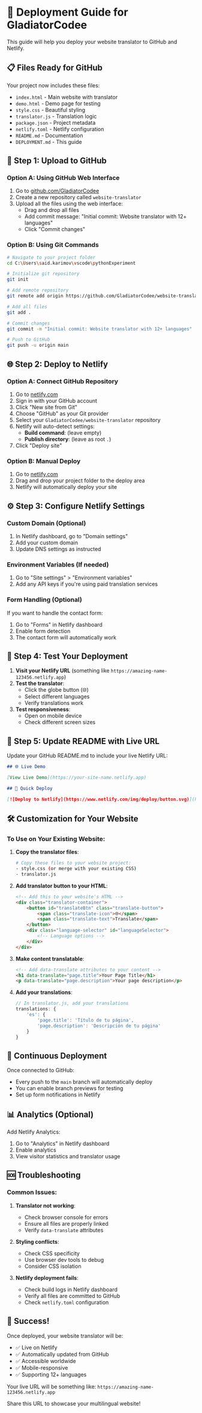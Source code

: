 # 🚀 Deployment Guide for GladiatorCodee

This guide will help you deploy your website translator to GitHub and Netlify.

## 📋 Files Ready for GitHub

Your project now includes these files:
- `index.html` - Main website with translator
- `demo.html` - Demo page for testing
- `style.css` - Beautiful styling
- `translator.js` - Translation logic
- `package.json` - Project metadata
- `netlify.toml` - Netlify configuration
- `README.md` - Documentation
- `DEPLOYMENT.md` - This guide

## 🔧 Step 1: Upload to GitHub

### Option A: Using GitHub Web Interface
1. Go to [github.com/GladiatorCodee](https://github.com/GladiatorCodee)
2. Create a new repository called `website-translator`
3. Upload all the files using the web interface:
   - Drag and drop all files
   - Add commit message: "Initial commit: Website translator with 12+ languages"
   - Click "Commit changes"

### Option B: Using Git Commands
```bash
# Navigate to your project folder
cd C:\Users\said.karimov\vscode\pythonExperiment

# Initialize git repository
git init

# Add remote repository
git remote add origin https://github.com/GladiatorCodee/website-translator.git

# Add all files
git add .

# Commit changes
git commit -m "Initial commit: Website translator with 12+ languages"

# Push to GitHub
git push -u origin main
```

## 🌐 Step 2: Deploy to Netlify

### Option A: Connect GitHub Repository
1. Go to [netlify.com](https://netlify.com)
2. Sign in with your GitHub account
3. Click "New site from Git"
4. Choose "GitHub" as your Git provider
5. Select your `GladiatorCodee/website-translator` repository
6. Netlify will auto-detect settings:
   - **Build command**: (leave empty)
   - **Publish directory**: (leave as root `.`)
7. Click "Deploy site"

### Option B: Manual Deploy
1. Go to [netlify.com](https://netlify.com)
2. Drag and drop your project folder to the deploy area
3. Netlify will automatically deploy your site

## ⚙️ Step 3: Configure Netlify Settings

### Custom Domain (Optional)
1. In Netlify dashboard, go to "Domain settings"
2. Add your custom domain
3. Update DNS settings as instructed

### Environment Variables (If needed)
1. Go to "Site settings" > "Environment variables"
2. Add any API keys if you're using paid translation services

### Form Handling (Optional)
If you want to handle the contact form:
1. Go to "Forms" in Netlify dashboard
2. Enable form detection
3. The contact form will automatically work

## 🎯 Step 4: Test Your Deployment

1. **Visit your Netlify URL** (something like `https://amazing-name-123456.netlify.app`)
2. **Test the translator**:
   - Click the globe button (🌐)
   - Select different languages
   - Verify translations work
3. **Test responsiveness**:
   - Open on mobile device
   - Check different screen sizes

## 🔗 Step 5: Update README with Live URL

Update your GitHub README.md to include your live Netlify URL:

```markdown
## 🌐 Live Demo

[View Live Demo](https://your-site-name.netlify.app)

## 🚀 Quick Deploy

[![Deploy to Netlify](https://www.netlify.com/img/deploy/button.svg)](https://app.netlify.com/start/deploy?repository=https://github.com/GladiatorCodee/website-translator)
```

## 🛠️ Customization for Your Website

### To Use on Your Existing Website:

1. **Copy the translator files**:
   ```bash
   # Copy these files to your website project:
   - style.css (or merge with your existing CSS)
   - translator.js
   ```

2. **Add translator button to your HTML**:
   ```html
   <!-- Add this to your website's HTML -->
   <div class="translator-container">
       <button id="translateBtn" class="translate-button">
           <span class="translate-icon">🌐</span>
           <span class="translate-text">Translate</span>
       </button>
       <div class="language-selector" id="languageSelector">
           <!-- Language options -->
       </div>
   </div>
   ```

3. **Make content translatable**:
   ```html
   <!-- Add data-translate attributes to your content -->
   <h1 data-translate="page.title">Your Page Title</h1>
   <p data-translate="page.description">Your page description</p>
   ```

4. **Add your translations**:
   ```javascript
   // In translator.js, add your translations
   translations: {
       'es': {
           'page.title': 'Título de tu página',
           'page.description': 'Descripción de tu página'
       }
   }
   ```

## 🔄 Continuous Deployment

Once connected to GitHub:
- Every push to the `main` branch will automatically deploy
- You can enable branch previews for testing
- Set up form notifications in Netlify

## 📊 Analytics (Optional)

Add Netlify Analytics:
1. Go to "Analytics" in Netlify dashboard
2. Enable analytics
3. View visitor statistics and translator usage

## 🆘 Troubleshooting

### Common Issues:

1. **Translator not working**:
   - Check browser console for errors
   - Ensure all files are properly linked
   - Verify `data-translate` attributes

2. **Styling conflicts**:
   - Check CSS specificity
   - Use browser dev tools to debug
   - Consider CSS isolation

3. **Netlify deployment fails**:
   - Check build logs in Netlify dashboard
   - Verify all files are committed to GitHub
   - Check `netlify.toml` configuration

## 🎉 Success!

Once deployed, your website translator will be:
- ✅ Live on Netlify
- ✅ Automatically updated from GitHub
- ✅ Accessible worldwide
- ✅ Mobile-responsive
- ✅ Supporting 12+ languages

Your live URL will be something like:
`https://amazing-name-123456.netlify.app`

Share this URL to showcase your multilingual website!
